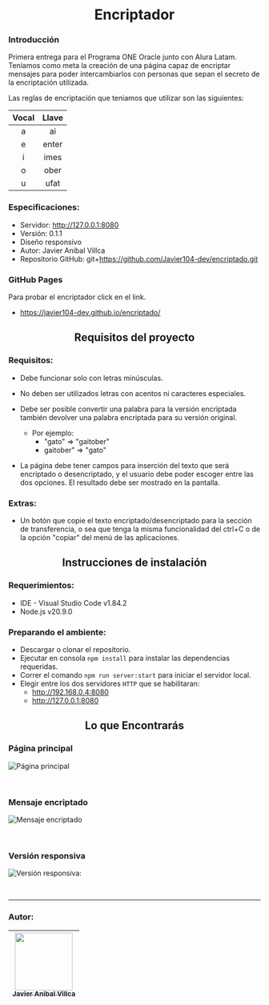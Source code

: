 <h1 align='center'>Encriptador</h1>

### Introducción
Primera entrega para el Programa ONE Oracle junto con Alura Latam. Teníamos como meta la creación de una página capaz de encriptar mensajes para poder intercambiarlos con personas que sepan el secreto de la encriptación utilizada.

Las reglas de encriptación que teniamos que utilizar son las siguientes:

| Vocal | Llave |
| :---: | :---: |
|   a   |  ai   |
|   e   | enter |
|   i   | imes  |
|   o   | ober  |
|   u   | ufat  |

### Especificaciones:
- Servidor: http://127.0.0.1:8080
- Versión: 0.1.1
- Diseño responsivo
- Autor: Javier Anibal Villca
- Repositorio GitHub: git+https://github.com/Javier104-dev/encriptado.git

### GitHub Pages
Para probar el encriptador click en el link.
- https://javier104-dev.github.io/encriptado/

<h2 align='center'>Requisitos del proyecto</h2>

### Requisitos:
- Debe funcionar solo con letras minúsculas.
- No deben ser utilizados letras con acentos ni caracteres especiales.
- Debe ser posible convertir una palabra para la versión encriptada también devolver una palabra encriptada para su versión original.
  - Por ejemplo:
    - "gato" => "gaitober"
    - gaitober" => "gato"

- La página debe tener campos para
inserción del texto que será encriptado o desencriptado, y el usuario debe poder escoger entre las dos opciones.
El resultado debe ser mostrado en la pantalla.

### Extras:
- Un botón que copie el texto encriptado/desencriptado para la sección de transferencia, o sea que tenga la misma funcionalidad del ctrl+C o de la opción "copiar" del menú de las aplicaciones.

<h2 align='center'>Instrucciones de instalación</h2>

### Requerimientos:
- IDE - Visual Studio Code v1.84.2
- Node.js v20.9.0

### Preparando el ambiente:
- Descargar o clonar el repositorio.
- Ejecutar en consola `npm install` para instalar las dependencias requeridas.
- Correr el comando `npm run server:start` para iniciar el servidor local.
- Elegir entre los dos servidores `HTTP` que se habilitaran:
  - http://192.168.0.4:8080
  - http://127.0.0.1:8080

<h2 align='center'>Lo que Encontrarás</h2>

### Página principal
<p align='left'>
  <img
    alt='Página principal'
    src='https://github.com/Javier104-dev/encriptado/assets/105408069/e9fd0453-3ee6-4e68-a0ef-4c95017b560b'
  >
</p>
<br>

### Mensaje encriptado
<p align='left'>
  <img
    alt='Mensaje encriptado'
    src='https://github.com/Javier104-dev/encriptado/assets/105408069/a5b097e6-9e88-4c0f-98cf-f87d3c3c46d8'
  >
</p>
<br>

### Versión responsiva
<p align='left'>
  <img
    alt='Versión responsiva:'
    src='https://github.com/Javier104-dev/encriptado/assets/105408069/8898f762-3480-4ede-923d-215c4bedd1c5'
  >
</p>
<br>

---

### Autor:
| [<img src='https://avatars.githubusercontent.com/u/105408069?v=4' width=115><br><sub>Javier Anibal Villca</sub>](https://github.com/Javier104-dev) |
| :------------------------------------------------------------------------------------------------------------------------------------------------: |